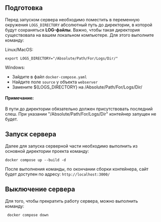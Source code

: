 ## Подготовка

Перед запуском сервера необходимо поместить в переменную окружения `LOGS_DIRECTORY` абсолютный путь до директории, в которой будут сохраняться **LOG-файлы**. Важно, чтобы такая директория существовала на вашем локальном компьютере. Для этого выполните команду: 

Linux/MacOS:

    export LOGS_DIRECTORY="/Absolute/Path/For/Logs/Dir/"
    
Windows:
    
- Зайдите в файл `docker-compose.yaml` 
- Найдите поле `source` у объекта `webserver`
- Замените ${LOGS_DIRECTORY} на  /Absolute/Path/For/Logs/Dir/
    
#### Примечание:
В пути до директории обязательно должен присутствовать последний слеш. При указании "/Absolute/Path/For/Logs/Dir" контейнер запущен не будет. 
 
## Запуск сервера
 
Далее для запуска серверной части необходимо выполнить из основной директории проекта команду:

    docker compose up --build -d
    
После выполнения команды, по окончании сборки контейнера, сайт будет доступен по адресу: `http://localhost:3000/`

## Выключение сервера

Для того, чтобы прекратить работу сервера, можно выполнить команду:
    
     docker compose down

  
